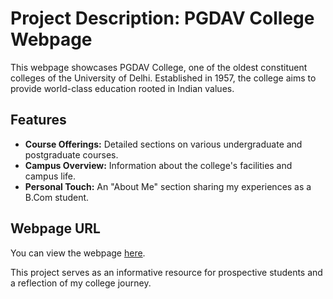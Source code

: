 # Project Description: PGDAV College Webpage

This webpage showcases PGDAV College, one of the oldest constituent colleges of the University of Delhi. Established in 1957, the college aims to provide world-class education rooted in Indian values. 

## Features
- **Course Offerings:** Detailed sections on various undergraduate and postgraduate courses.
- **Campus Overview:** Information about the college's facilities and campus life.
- **Personal Touch:** An "About Me" section sharing my experiences as a B.Com student.

## Webpage URL
You can view the webpage <a href="(https://arjunmalpani.github.io/COLLEGE-WEBSITE)" target="_blank">here</a>.

This project serves as an informative resource for prospective students and a reflection of my college journey.

